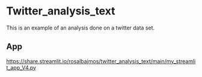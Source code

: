 # Twitter_analysis_text
This is an example of an analysis done on a twitter data set.

## App

https://share.streamlit.io/rosalbajmos/twitter_analysis_text/main/my_streamlit_app_V4.py 
